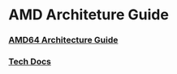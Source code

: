 # AMD Architeture Guide
### [AMD64 Architecture Guide](https://developer.amd.com/resources/developer-guides-manuals/)
### [Tech Docs](https://support.amd.com/en-us/search/tech-docs)
